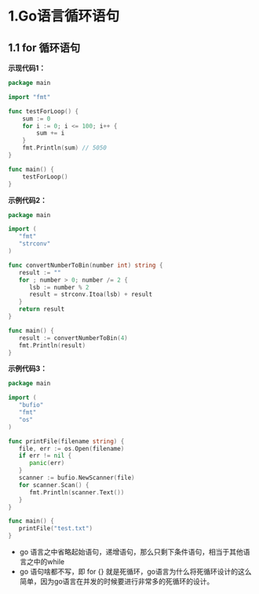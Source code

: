 # 1.Go语言循环语句

## 1.1 for 循环语句

**示现代码1：**

```go
package main

import "fmt"

func testForLoop() {
	sum := 0
	for i := 0; i <= 100; i++ {
		sum += i
	}
	fmt.Println(sum) // 5050
}

func main() {
	testForLoop()
}

```

**示例代码2：**

```go
package main

import (
   "fmt"
   "strconv"
)

func convertNumberToBin(number int) string {
   result := ""
   for ; number > 0; number /= 2 {
      lsb := number % 2
      result = strconv.Itoa(lsb) + result
   }
   return result
}

func main() {
   result := convertNumberToBin(4)
   fmt.Println(result)
}
```

**示例代码3：**

```go
package main

import (
   "bufio"
   "fmt"
   "os"
)

func printFile(filename string) {
   file, err := os.Open(filename)
   if err != nil {
      panic(err)
   }
   scanner := bufio.NewScanner(file)
   for scanner.Scan() {
      fmt.Println(scanner.Text())
   }
}

func main() {
   printFile("test.txt")
}
```

- go 语言之中省略起始语句，递增语句，那么只剩下条件语句，相当于其他语言之中的while
- go 语句啥都不写，即 for {} 就是死循环，go语言为什么将死循环设计的这么简单，因为go语言在并发的时候要进行非常多的死循环的设计。